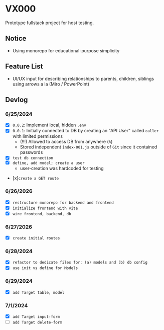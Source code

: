 

# VX000
Prototype fullstack project for host testing.

## Notice
- Using monorepo for educational-purpose simplicity

## Feature List
- UI/UX input for describing relationships to parents, children, siblings using arrows a la (Miro / PowerPoint)

## Devlog

### 6/25/2024
- [x] `0.0.2`: Implement local, hidden `.env`
- [x] `0.0.1`: Initially connected to DB by creating an "API User" called `caller` with limited permissions
    - (!!!) Allowed to access DB from anywhere (`%`)
    - Stored independent `index-001.js` outside of `Git` since it contained passwords
- [x] `test db connection`
- [x] `define, add model; create a user`
    - user-creation was hardcoded for testing
- [x]`create a GET route`

### 6/26/2026
- [x] `restructure monorepo for backend and frontend`
- [x] `initialize frontend with vite`
- [x] `wire frontend, backend, db`

### 6/27/2026
- [x] `create initial routes`

### 6/28/2024
- [x] `refactor to dedicate files for: (a) models and (b) db config`
- [x] `use init vs define for Models`

### 6/29/2024
- [x] `add Target table, model`

### 7/1/2024
- [x] `add Target input-form`
- [ ] `add Target delete-form`